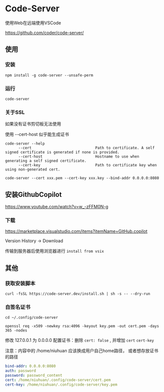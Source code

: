 Code-Server
===========

使用Web在远端使用VSCode

https://github.com/coder/code-server/

## 使用

### 安装

```shell
npm install -g code-server --unsafe-perm
```

### 运行

```shell
code-server
```

### 关于SSL

如果没有证书剪切板无法使用

使用 --cert-host 似乎能生成证书

```shell
code-server --help
      --cert                             Path to certificate. A self signed certificate is generated if none is provided.
      --cert-host                        Hostname to use when generating a self signed certificate.
      --cert-key                         Path to certificate key when using non-generated cert.
```

```shell
code-server --cert xxx.pem --cert-key xxx.key --bind-addr 0.0.0.0:8080
```

## 安装GithubCopilot

https://www.youtube.com/watch?v=w_-zFFM0N-g


### 下载

https://marketplace.visualstudio.com/items?itemName=GitHub.copilot

Version History -> Download

传输到服务器后使用浏览器进行 `install from vsix`

## 其他

### 获取安装脚本

`curl -fsSL https://code-server.dev/install.sh | sh -s -- --dry-run`

### 自签名证书

```shell
cd ~/.config/code-server
```

```shell
openssl req -x509 -newkey rsa:4096 -keyout key.pem -out cert.pem -days 365 -nodes
```

修改 127.0.0.1 为 0.0.0.0
配置证书：删除 `cert: false` , 并增加 `cert` `cert-key`

注意：内容中的 /home/niuhuan 应该换成用户自己home路径， 或者想存放证书的路径

```yaml
bind-addr: 0.0.0.0:8080
auth: password
password: password_content
cert: /home/niuhuan/.config/code-server/cert.pem
cert-key: /home/niuhuan/.config/code-server/key.pem
```
